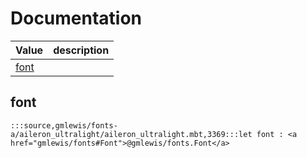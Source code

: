 # Documentation
|Value|description|
|---|---|
|[font](#font)||

## font

```moonbit
:::source,gmlewis/fonts-a/aileron_ultralight/aileron_ultralight.mbt,3369:::let font : <a href="gmlewis/fonts#Font">@gmlewis/fonts.Font</a>
```

